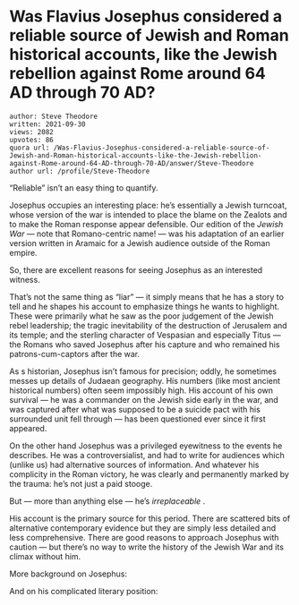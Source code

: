 # Was Flavius Josephus considered a reliable source of Jewish and Roman historical accounts, like the Jewish rebellion against Rome around 64 AD through 70 AD?

	author: Steve Theodore
	written: 2021-09-30
	views: 2082
	upvotes: 86
	quora url: /Was-Flavius-Josephus-considered-a-reliable-source-of-Jewish-and-Roman-historical-accounts-like-the-Jewish-rebellion-against-Rome-around-64-AD-through-70-AD/answer/Steve-Theodore
	author url: /profile/Steve-Theodore


“Reliable” isn’t an easy thing to quantify.

Josephus occupies an interesting place: he’s essentially a Jewish turncoat, whose version of the war is intended to place the blame on the Zealots and to make the Roman response appear defensible. Our edition of the _Jewish War_ — note that Romano-centric name! — was his adaptation of an earlier version written in Aramaic for a Jewish audience outside of the Roman empire.

So, there are excellent reasons for seeing Josephus as an interested witness.

That’s not the same thing as “liar” — it simply means that he has a story to tell and he shapes his account to emphasize things he wants to highlight. These were primarily what he saw as the poor judgement of the Jewish rebel leadership; the tragic inevitability of the destruction of Jerusalem and its temple; and the sterling character of Vespasian and especially Titus — the Romans who saved Josephus after his capture and who remained his patrons-cum-captors after the war.

As s historian, Josephus isn’t famous for precision; oddly, he sometimes messes up details of Judaean geography. His numbers (like most ancient historical numbers) often seem impossibly high. His account of his own survival — he was a commander on the Jewish side early in the war, and was captured after what was supposed to be a suicide pact with his surrounded unit fell through — has been questioned ever since it first appeared.

On the other hand Josephus was a privileged eyewitness to the events he describes. He was a controversialist, and had to write for audiences which (unlike us) had alternative sources of information. And whatever his complicity in the Roman victory, he was clearly and permanently marked by the trauma: he’s not just a paid stooge.

But — more than anything else — he’s _irreplaceable_ .

His account is the primary source for this period. There are scattered bits of alternative contemporary evidence but they are simply less detailed and less comprehensive. There are good reasons to approach Josephus with caution — but there’s no way to write the history of the Jewish War and its climax without him.

More background on Josephus:



And on his complicated literary position:



